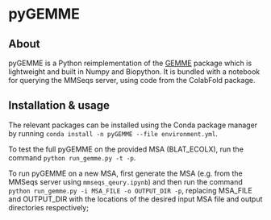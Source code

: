 # pyGEMME

## About

pyGEMME is a Python reimplementation of the [GEMME](http://www.lcqb.upmc.fr/GEMME/Home.html) package which is lightweight and built in Numpy and Biopython. It is bundled with a notebook for querying the MMSeqs server, using code from the ColabFold package.

## Installation & usage

The relevant packages can be installed using the Conda package manager by running `conda install -n pyGEMME --file environment.yml`.

To test the full pyGEMME on the provided MSA (BLAT_ECOLX), run the command `python run_gemme.py -t -p`.

To run pyGEMME on a new MSA, first generate the MSA (e.g. from the MMSeqs server using `mmseqs_qeury.ipynb`) and then run the command `python run_gemme.py -i MSA_FILE -o OUTPUT_DIR -p`, replacing MSA_FILE and OUTPUT_DIR with the locations of the desired input MSA file and output directories respectively;